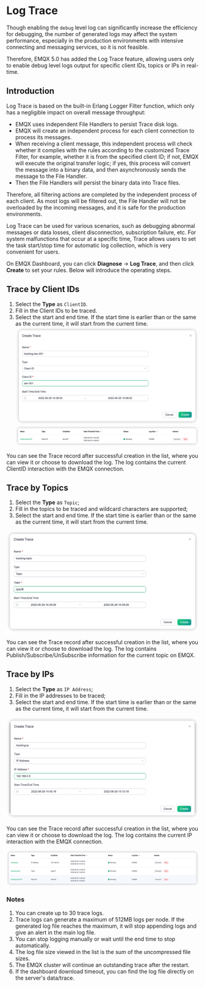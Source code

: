 # Log Trace

Though enabling the `debug` level log can significantly increase the efficiency for debugging, the number of generated logs may affect the system performance, especially in the production environments with intensive connecting and messaging services, so it is not feasible. 

Therefore, EMQX 5.0 has added the Log Trace feature, allowing users only to enable debug level logs output for specific client IDs, topics or IPs in real-time. 

## Introduction

Log Trace is based on the built-in Erlang Logger Filter function, which only has a negligible impact on overall message throughput:

- EMQX uses independent File Handlers to persist Trace disk logs.
- EMQX will create an independent process for each client connection to process its messages.
- When receiving a client message, this independent process will check whether it complies with the rules according to the customized Trace Filter, for example, whether it is from the specified client ID; if not, EMQX will execute the original transfer logic; if yes, this process will convert the message into a binary data, and then asynchronously sends the message to the File Handler.
- Then the File Handlers will persist the binary data into Trace files.

Therefore, all filtering actions are completed by the independent process of each client. As most logs will be filtered out, the File Handler will not be overloaded by the incoming messages, and it is safe for the production environments.

Log Trace can be used for various scenarios, such as debugging abnormal messages or data losses, client disconnection, subscription failure, etc. For system malfunctions that occur at a specific time, Trace allows users to set the task start/stop time for automatic log collection, which is very convenient for users.

On EMQX Dashboard, you can click **Diagnose** -> **Log Trace**, and then click **Create** to set your rules. Below will introduce the operating steps.  

<!-- TODO 下面的内容先凑合使用，后续更新 -->

## Trace by Client IDs

1. Select the **Type** as `ClientID`.
2. Fill in the Client IDs to be traced.
3. Select the start and end time. If the start time is earlier than or the same as the current time, it will start from the current time.
![image-202112140002](./assets/trace_create_clientid.png)
![image-202112140003](./assets/trace_clientid.png)

You can see the Trace record after successful creation in the list, where you can view it or choose to download the log. The log contains the current ClientID interaction with the EMQX connection.

## Trace by Topics

1. Select the **Type** as `Topic`;
2. Fill in the topics to be traced and wildcard characters are supported;
3. Select the start and end time. If the start time is earlier than or the same as the current time, it will start from the current time.

![image-202112140004](./assets/trace_create_topic.png)

You can see the Trace record after successful creation in the list, where you can view it or choose to download the log. The log contains Publish/Subscribe/UnSubscribe information for the current topic on EMQX.

## Trace by IPs

1. Select the **Type** as `IP Address`;
2. Fill in the IP addresses to be traced;
3. Select the start and end time. If the start time is earlier than or the same as the current time, it will start from the current time.

![image-202112140005](./assets/trace_create_ip.png)

You can see the Trace record after successful creation in the list, where you can view it or choose to download the log. The log contains the current IP interaction with the EMQX connection.

![image-202112140006](./assets/trace_list.png)

### Notes

1. You can create up to 30 trace logs. 
2. Trace logs can generate a maximum of 512MB logs per node. If the generated log file reaches the maximum, it will stop appending logs and give an alert in the main log file.
3. You can stop logging manually or wait until the end time to stop automatically.
4. The log file size viewed in the list is the sum of the uncompressed file sizes.
5. The EMQX cluster will continue an outstanding trace after the restart.
6. If the dashboard download timeout, you can find the log file directly on the server's data/trace.

